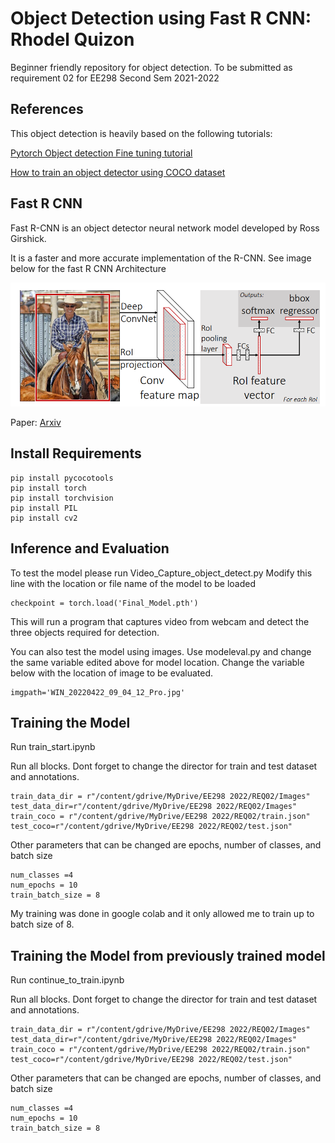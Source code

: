 # Object Detection using Fast R CNN: Rhodel Quizon

Beginner friendly repository for object detection. 
To be submitted as requirement 02 for EE298 Second Sem 2021-2022



## References
This object detection is heavily based on the following tutorials:

[Pytorch Object detection Fine tuning tutorial](https://pytorch.org/tutorials/intermediate/torchvision_tutorial.html)

[How to train an object detector using COCO dataset](https://medium.com/fullstackai/how-to-train-an-object-detector-with-your-own-coco-dataset-in-pytorch-319e7090da5)



## Fast R CNN

Fast R-CNN is an object detector neural network model developed by Ross Girshick.

It is a faster and more accurate implementation of the R-CNN. See image below for the fast R CNN Architecture



![ViTSTR Model](https://raw.githubusercontent.com/rrquizon1/Object_Detection_Quizon/main/figures/Fast%20R-CNN.png?token=GHSAT0AAAAAABTZPXKSSRCQNSS2ZFQV33YWYTEXZIA)

Paper:
[Arxiv](https://arxiv.org/abs/1504.08083)


## Install Requirements


```
pip install pycocotools
pip install torch
pip install torchvision
pip install PIL
pip install cv2
```


## Inference and Evaluation

To test the model please run Video_Capture_object_detect.py 
Modify this line with the location or file name of the model to be loaded

```
checkpoint = torch.load('Final_Model.pth')

```

This will run a program that captures video from webcam and detect the three objects required for detection.

You can also test the model using images. Use modeleval.py and change the same variable edited above for model location.
Change the variable below with the location of image to be evaluated.

```
imgpath='WIN_20220422_09_04_12_Pro.jpg'

```

## Training the Model

Run train_start.ipynb

Run all blocks. Dont forget to change the director for train and test dataset and annotations.

```
train_data_dir = r"/content/gdrive/MyDrive/EE298 2022/REQ02/Images"
test_data_dir=r"/content/gdrive/MyDrive/EE298 2022/REQ02/Images"
train_coco = r"/content/gdrive/MyDrive/EE298 2022/REQ02/train.json"
test_coco=r"/content/gdrive/MyDrive/EE298 2022/REQ02/test.json"

```

Other parameters that can be changed are epochs, number of classes, and batch size

```
num_classes =4
num_epochs = 10
train_batch_size = 8

```

My training was done in google colab and it only allowed me to train up to batch size of 8.



## Training the Model from previously trained model

Run continue_to_train.ipynb

Run all blocks. Dont forget to change the director for train and test dataset and annotations.

```
train_data_dir = r"/content/gdrive/MyDrive/EE298 2022/REQ02/Images"
test_data_dir=r"/content/gdrive/MyDrive/EE298 2022/REQ02/Images"
train_coco = r"/content/gdrive/MyDrive/EE298 2022/REQ02/train.json"
test_coco=r"/content/gdrive/MyDrive/EE298 2022/REQ02/test.json"

```

Other parameters that can be changed are epochs, number of classes, and batch size

```
num_classes =4
num_epochs = 10
train_batch_size = 8

```

